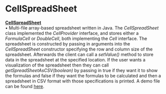 # CellSpreadSheet

<p><a href = "https://github.com/YaakovBaker/CellSpreadSheet"><Strong>CellSpreadSheet</Strong></a>
  <br>•	Multi-file array-based spreadsheet written in Java. The <i>CellSpreadSheet</i> class implemented the <i>CellProvider</i> interface, and stores either a <i>FormulaCell</i> or <i>DoubleCell</i>, both implementing the <i>Cell</i> interface. The spreadsheet is constructed by passing in arguments into the <i>CellSpreadSheet</i> constructor specifying the row and column size of the spreadsheet. Afterwards the client can call a <i>setValue()</i> method to store data in the spreadsheet at the specified location. If the user wants a visualization of the spreadsheet then they can call <i>getSpreadSheetAsCSV(boolean)</i> by passing in true if they want it to show the formulas and false if they want the formulas to be calculated and then a spreadsheet in CSV format with those specifications is printed. A demo file can be found <a href = "https://github.com/YaakovBaker/CellSpreadSheet/blob/main/SpreadSheet/Assignment7Demo.java">here</a>.</P>

